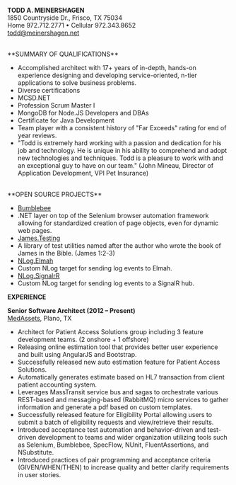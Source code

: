 **TODD A. MEINERSHAGEN**
<br>
1850 Countryside Dr., Frisco, TX 75034
<br>
Home 972.712.2771 • Cellular 972.343.8652
<br>
[todd@meinershagen.net](mailto:todd@meinershagen.net)

<br>
**SUMMARY OF QUALIFICATIONS**

* Accomplished architect with 17+ years of in-depth, hands-on experience designing and developing service-oriented, n-tier applications to solve business problems.
* Diverse certifications
 * MCSD.NET
 * Profession Scrum Master I
 * MongoDB for Node.JS Developers and DBAs
 * Certificate for Java Development
* Team player with a consistent history of "Far Exceeds" rating for end of year reviews.
* "Todd is extremely hard working with a passion and dedication for his job and technology. He is unique in his ability to comprehend and adopt new technologies and techniques. Todd is a pleasure to work with and an exceptional guy to have on our team."  (John Mineau, Director of Application Development, VPI Pet Insurance)

<br>
**OPEN SOURCE PROJECTS**

* [Bumblebee](https://www.nuget.org/packages/Bumblebee.Automation/)
 * .NET layer on top of the Selenium browser automation framework allowing for standardized creation of page objects, even for dynamic web pages.
* [James.Testing](https://github.com/QualitySoftwareMatters/James.Testing)
 * A library of test utilities named after the author who wrote the book of James in the Bible. (James 1:2-3)
* [NLog.Elmah](https://www.nuget.org/packages/NLog.Elmah/)
 * Custom NLog target for sending log events to Elmah.
* [NLog.SignalrR](https://www.nuget.org/packages/NLog.SignalR/)
 * Custom NLog target for sending log events to a SignalR hub.

**EXPERIENCE**

**Senior Software Architect (2012 – Present)**<br>
[MedAssets](http://www.medassets.com/), Plano, TX

* Architect for Patient Access Solutions group including 3 feature development teams.  (2 onshore + 1 offshore)
* Releasing online estimation tool that provides better user experience and built using AngularJS and Bootstrap.
* Successfully released new auto estimation feature for Patient Access Solutions.
* Automatically generates estimate based on HL7 transaction from client patient accounting system.
* Leverages MassTransit service bus and sagas to orchestrate various REST-based and messaging-based (RabbitMQ) micro services to gather information and generate a pdf based on custom templates.
* Successfully released feature for Eligibility Portal allowing users to submit a batch of eligibility requests and view/retrieve their results.
* Introduced acceptance test automation and behavior-driven and test-driven development to teams and wider organization utilizing tools such as Selenium, Bumblebee, SpecFlow, NUnit, FluentAssertions, and NSubstitute.
* Introduced practices of pair programming and acceptance criteria (GIVEN/WHEN/THEN) to increase quality and better clarify requirements in user stories.
